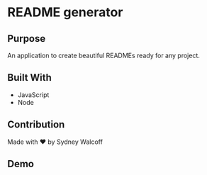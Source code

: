 # README generator

## Purpose
An application to create beautiful READMEs ready for any project.

## Built With
* JavaScript
* Node

## Contribution
Made with ❤️ by Sydney Walcoff

## Demo
